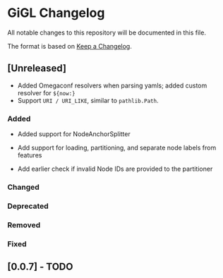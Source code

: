 # GiGL Changelog

All notable changes to this repository will be documented in this file.

The format is based on [Keep a Changelog](https://keepachangelog.com/en/1.0.0/).

## [Unreleased]

- Added Omegaconf resolvers when parsing yamls; added custom resolver for `${now:}`
- Support `URI / URI_LIKE`, similar to `pathlib.Path`.

### Added

- Added support for NodeAnchorSplitter

- Add support for loading, partitioning, and separate node labels from features

- Add earlier check if invalid Node IDs are provided to the partitioner

### Changed

### Deprecated

### Removed

### Fixed

## [0.0.7] - TODO
